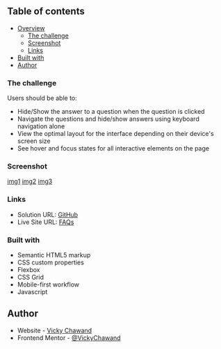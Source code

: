 ## Table of contents

- [Overview](#overview)
  - [The challenge](#the-challenge)
  - [Screenshot](#screenshot)
  - [Links](#links)
- [Built with](#built-with)
- [Author](#author)

### The challenge

Users should be able to:

- Hide/Show the answer to a question when the question is clicked
- Navigate the questions and hide/show answers using keyboard navigation alone
- View the optimal layout for the interface depending on their device's screen size
- See hover and focus states for all interactive elements on the page

### Screenshot

[img1](./assets/images/Screenshot_1.png)
[img2](./assets/images/Screenshot_2.png)
[img3](./assets/images/Screenshot_3.png)

### Links
- Solution URL: [GitHub](https://github.com/VickyChawand/FAQ_accordian)
- Live Site URL: [FAQs](https://vickychawand.github.io/FAQ_accordian/)

### Built with

- Semantic HTML5 markup
- CSS custom properties
- Flexbox
- CSS Grid
- Mobile-first workflow
- Javascript

## Author

- Website - [Vicky Chawand](https://vicky-chawand-porfolio.netlify.app/)
- Frontend Mentor - [@VickyChawand](https://www.frontendmentor.io/profile/VickyChawand)
